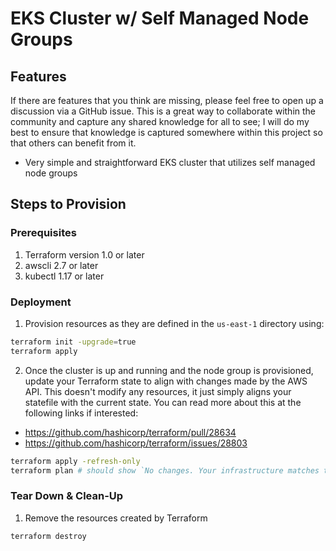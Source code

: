 # EKS Cluster w/ Self Managed Node Groups

## Features

If there are features that you think are missing, please feel free to open up a discussion via a GitHub issue. This is a great way to collaborate within the community and capture any shared knowledge for all to see; I will do my best to ensure that knowledge is captured somewhere within this project so that others can benefit from it.

- Very simple and straightforward EKS cluster that utilizes self managed node groups

## Steps to Provision

### Prerequisites

1. Terraform version 1.0 or later
2. awscli 2.7 or later
3. kubectl 1.17 or later

### Deployment

1. Provision resources as they are defined in the `us-east-1` directory using:

```bash
terraform init -upgrade=true
terraform apply
```

2. Once the cluster is up and running and the node group is provisioned, update your Terraform state to align with changes made by the AWS API. This doesn't modify any resources, it just simply aligns your statefile with the current state. You can read more about this at the following links if interested:

- https://github.com/hashicorp/terraform/pull/28634
- https://github.com/hashicorp/terraform/issues/28803

```bash
terraform apply -refresh-only
terraform plan # should show `No changes. Your infrastructure matches the configuration.`
```

### Tear Down & Clean-Up

1. Remove the resources created by Terraform

```bash
terraform destroy
```
